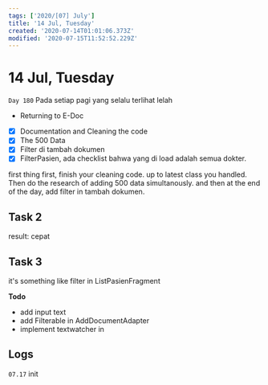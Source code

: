 ```yaml
---
tags: ['2020/[07] July']
title: '14 Jul, Tuesday'
created: '2020-07-14T01:01:06.373Z'
modified: '2020-07-15T11:52:52.229Z'
---
```


# 14 Jul, Tuesday

`Day 180` Pada setiap pagi yang selalu terlihat lelah

- Returning to E-Doc
- [x] Documentation and Cleaning the code
- [x] The 500 Data
- [x] Filter di tambah dokumen
- [x] FilterPasien, ada checklist bahwa yang di load adalah semua dokter.

first thing first, finish your cleaning code. up to latest class you handled. Then do the research of adding 500 data simultanously. and then at the end of the day, add filter in tambah dokumen.

## Task 2
result: cepat

## Task 3
it's something like filter in ListPasienFragment

**Todo**
- add input text
- add Filterable in AddDocumentAdapter
- implement textwatcher in 

## Logs
`07.17` init
